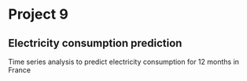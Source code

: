 # Project 9
## Electricity consumption prediction
Time series analysis to predict electricity consumption for 12 months in France
